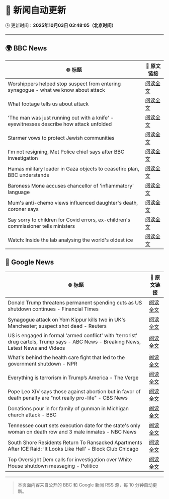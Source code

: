 # 🧠 新闻自动更新

🕒 更新时间：**2025年10月03日 03:48:05（北京时间）**

---

## 🌍 BBC News

| 🌐 标题 | 🔗 原文链接 |
|--------|-------------|
| Worshippers helped stop suspect from entering synagogue - what we know about attack | [阅读全文](https://www.bbc.com/news/articles/cd63p1djgd7o?at_medium=RSS&at_campaign=rss) |
| What footage tells us about attack | [阅读全文](https://www.bbc.com/news/videos/cy4jegwzedxo?at_medium=RSS&at_campaign=rss) |
| 'The man was just running out with a knife' - eyewitnesses describe how attack unfolded | [阅读全文](https://www.bbc.com/news/articles/cn0rp05ykx7o?at_medium=RSS&at_campaign=rss) |
| Starmer vows to protect Jewish communities | [阅读全文](https://www.bbc.com/news/articles/czrpxgk6x68o?at_medium=RSS&at_campaign=rss) |
| I'm not resigning, Met Police chief says after BBC investigation | [阅读全文](https://www.bbc.com/news/articles/c7017p581lro?at_medium=RSS&at_campaign=rss) |
| Hamas military leader in Gaza objects to ceasefire plan, BBC understands | [阅读全文](https://www.bbc.com/news/articles/c708v2q5r09o?at_medium=RSS&at_campaign=rss) |
| Baroness Mone accuses chancellor of 'inflammatory' language | [阅读全文](https://www.bbc.com/news/articles/cd9y5nkxpzlo?at_medium=RSS&at_campaign=rss) |
| Mum's anti-chemo views influenced daughter's death, coroner says | [阅读全文](https://www.bbc.com/news/articles/c77dmp3jjepo?at_medium=RSS&at_campaign=rss) |
| Say sorry to children for Covid errors, ex-children's commissioner tells ministers | [阅读全文](https://www.bbc.com/news/articles/c05928mlz56o?at_medium=RSS&at_campaign=rss) |
| Watch: Inside the lab analysing the world's oldest ice | [阅读全文](https://www.bbc.com/news/videos/cgl1pl8699ko?at_medium=RSS&at_campaign=rss) |

## 📰 Google News

| 🌐 标题 | 🔗 原文链接 |
|--------|-------------|
| Donald Trump threatens permanent spending cuts as US shutdown continues - Financial Times | [阅读全文](https://news.google.com/rss/articles/CBMicEFVX3lxTE81U1REUTJtOC1OU1k0NWRFdjFaLS00bjI0dDN3SHc3VWl1Uzh4UW1lSk5rVW5sWEhHMDM4emFQTEVId2lOMGI5Y1ZSOU5nbmo1TEhSbXk2RV9IVXgzUHliQkZ2TW9rQ1FDYUNWSUYwYjk?oc=5) |
| Synagogue attack on Yom Kippur kills two in UK's Manchester; suspect shot dead - Reuters | [阅读全文](https://news.google.com/rss/articles/CBMiogFBVV95cUxNZjZ1XzZnS3JBUHNsOFZfdVV3MHYyRlpNWjRBMlFOWXVFRk1vOFZnNEM1N2tyYmpselhYcDNieXU1Z1EtRHlPSkNMSGFWbFUxdzdBY2tMWkVDZUw4b1liQWJ4endsUjViOHlqZmVMLXRGclZnT2ZaUVpXaExzVXFpeHBfXzg2Q3VFSWQ5TW1OUzNwNVE3Q1dmNU12b2c2QnVkdnc?oc=5) |
| US is engaged in formal 'armed conflict' with 'terrorist' drug cartels, Trump says - ABC News - Breaking News, Latest News and Videos | [阅读全文](https://news.google.com/rss/articles/CBMiqgFBVV95cUxPUThtcmw5d1dxM1RreFRjUWhfRmtWT2NrUjVlSEhJb05paXVpeVAtcXhMdFFzbVpiNUxQcGR3QWFULVpnd2p3VnVpbGVVWUNIWGM5YVVxQ0pkQXVQdlo0NTVlcVpyRlVjTDdfNTBqT2xCdTd1eWotNmsyVVZFUDRaTjlsS1Q0MFZRMnVwV0V2c0dJZnA5RzJmOHBDa0JMb2lRVFoyVjFqVEhmQdIBrwFBVV95cUxOckRfQnZHdTRzVTVSSEdKYXJuOWlaWU00WHZlZVM3dzJFUi1wcUM5STh6YVRnaVM0bmRNbk82by1mOE9iV0ZiamZjeXdMUG1LVGxTSVpSb0FFODJyNHQ4VEprNWd6Unc3Z2pMUzIwV0oyUFhxVUdkSFprMkYxSkktUVdlWnRVLU1OcmphMFhpS253TV9nMy1FVGpoUXJRRWppRzBLWGhiTGoxNWxoeGRV?oc=5) |
| What's behind the health care fight that led to the government shutdown - NPR | [阅读全文](https://news.google.com/rss/articles/CBMikAFBVV95cUxPRkh1Yy1hSWQ2SmRlM2lrdlRReFRaR3NzcU45Y1E5Y1NDcC1XZlp0a3F4bVMxQ05hdTRLZlYzSTlVdWg4cDRRc2lPckFsaEFlWFdpTTBJcUtobGtkUV9DLTJ5U1FjR3BvZk9lWUF5dW5PbWtiODNsdlBjOG9XRzRCcWNXVkRWQ0xEZ2k5UnBDNzA?oc=5) |
| Everything is terrorism in Trump’s America - The Verge | [阅读全文](https://news.google.com/rss/articles/CBMieEFVX3lxTE55REFyU0RGTDlqQzdEdU5yNVJkNDFaZkR2Y3czaC1IQ1AyWVV4QWpjQk94c0NhWno3S2Jqc24wdjNYVnotbUpSbl84WUZ1SDZJd2JwQlAyTUsxQkJFUDRzRjduNE1RNm16ZnVlNDRRalhMcVA1SGJGVQ?oc=5) |
| Pope Leo XIV says those against abortion but in favor of death penalty are "not really pro-life" - CBS News | [阅读全文](https://news.google.com/rss/articles/CBMiekFVX3lxTFBJSkdINWZadHVmSUk5ZF9MQjc4NHpZZzBsenVPc2c1ZHZkTUVzZ01oZmI0NzFPMzVySkhXampINW56eDdtRDI4ZGNUc1Vua3ktWVduOHFiSXp2U0h0YU8tbk9hZy1rdkZaWmYxNnExeDRQcHM0YXZ6Y1BR0gF_QVVfeXFMUFJSSnN5Qkdfbld1bzFuRXIyM3hkYkZKUFAtWmpmOTNiMl9GcGNJejcwN2FGOEJMdmpDTDY3ZzlhYVpoSExYeFd4clhvTm9VUnRDNldkSDE5Umg0MDNSZU03azd4VnFLdXdjWDBOWDVyLWNLSnlXdXN1c196SDFucw?oc=5) |
| Donations pour in for family of gunman in Michigan church attack - BBC | [阅读全文](https://news.google.com/rss/articles/CBMiWkFVX3lxTE5NRU1uUWZsN2o1RlpoTEJUZUxhYVJIRnphdlk2dHAwSm5ObVlhNVJ1ME1Kcm9YTkJHSFZUWjBOdTJNei1IcEZoa25ibEFvaXd1WVVvYk1uNEtvUdIBX0FVX3lxTE0zb05WNEFiQTQxLWVBdzUwbkIzUW1nQXQ0UThOM1Y0M3ZjYlF4cC12Zjhpb0NiaUlkTTdpNllKbnFWbDk0SHNsbHUtamJhSTJ6QmFNRTNzb2tiVkFCUFFn?oc=5) |
| Tennessee court sets execution date for the state's only woman on death row and 3 male inmates - NBC News | [阅读全文](https://news.google.com/rss/articles/CBMiugFBVV95cUxNRHZWNXM0bTBmNzJOZVBpVFZ0bDktdWdxODd3Z3RKRmhSWGotTWJPQTBDUVJSUWwwSW8tblcxR1lXYm9FcmNqMEw2WGdaM2poRFMwcndZMV9RRWhmUXl5MTBtNFMtcG1oMXNrVVQyNmxRZ055MzZwZ1RsLU01N2k3YkFNeWNEYm00azE5NVJIa0w2NFZQYXo2M3dlWWdfOENMejZSUUVBN3F1a0w5bGIzWVFJaFNVc2Zha2fSAVZBVV95cUxQOEZGWXhyTHRzRFpqR2xsbEZnTGJ2dk9NU2RGNFEyVmZpTGdYV21ZY3Fzd0J1dVM5Rl9vYWVuM2kzRHQ1NkVwU0VxNjNTQkk5cHF6MlZPdw?oc=5) |
| South Shore Residents Return To Ransacked Apartments After ICE Raid: ‘It Looks Like Hell’ - Block Club Chicago | [阅读全文](https://news.google.com/rss/articles/CBMi2wFBVV95cUxPVUxRcTh1OUNRQWJ6N3VhaUZtbXRqUUxERFY5OTZXVXBMREp0c05fNnVCWTYya3o1dnRKYVlxUHNYanZ3UlRlNzdiQmR1bjhsQVRVTDh2ZVRfNWR3ZHJiQVFuREFrQlVQdkZmeGh3bjBBNkd6X1U1Wnk1V2haLW9VOXNrb3FiNm1SZ3Vvd1RvNGdWaS1objVfSWRDWU5DV3BYT3VOOXpULU9scnlyaVdKWWdIMDFiZmNyWnpQazM5dnFxVHB5UFVjQTFaMjR5SnJ2VzQyOUJwcEdJOXM?oc=5) |
| Top Oversight Dem calls for investigation over White House shutdown messaging - Politico | [阅读全文](https://news.google.com/rss/articles/CBMiqwFBVV95cUxQR25iQzRNNGJfYTlBM0lmeFdNNFZyUDc0cmhvLTNrOFNwWFJ3ZGxRSFhrVTZZeXl5SlQxREI5MjNiUXp4bW9oZzgwQnA3S1Z3VXdMTlktTlV6RUR3RzBiZ0R0aWctQlJjNzlyZ0NYck9CX0xSOFBrWUxtNE9LRVRwN19NcXlsN3JKQU9mQUtTQXVaTnh4VnN3QjlJQ2RGUHBrZzcyZDd4QmRXZUk?oc=5) |

---
> 本页面内容来自公开的 BBC 和 Google 新闻 RSS 源，每 10 分钟自动更新。